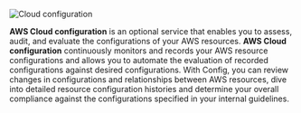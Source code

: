 ![Cloud configuration](https://hybrid-cloud-design.now.sh/public/png/cloud-configuration.png)

**AWS Cloud configuration** is an optional service that enables you to assess, audit, and evaluate the configurations of your AWS resources. **AWS Cloud configuration** continuously monitors and records your AWS resource configurations and allows you to automate the evaluation of recorded configurations against desired configurations. With Config, you can review changes in configurations and relationships between AWS resources, dive into detailed resource configuration histories and determine your overall compliance against the configurations specified in your internal guidelines.